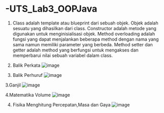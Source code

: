 # -UTS_Lab3_OOPJava
1. Class adalah template atau blueprint dari sebuah objek. Objek adalah sesuatu yang dihasilkan dari class. Constructor adalah metode yang digunakan untuk menginisialisasi objek. Method overloading adalah fungsi yang dapat menjalankan beberapa method dengan nama yang sama namun memiliki parameter yang berbeda. Method setter dan getter adalah method yang berfungsi untuk mengakses dan memperbarui nilai sebuah variabel dalam class.

2. Balik Perkata
![image](https://user-images.githubusercontent.com/115689064/236680067-10a4e644-183f-4252-b176-29a51f9bc47b.png)

2. Balik Perhuruf
![image](https://user-images.githubusercontent.com/115689064/236680190-a7a7fd03-f580-47c7-a2a7-e6b5117bbdc7.png)

3.Ganjil
![image](https://user-images.githubusercontent.com/115689064/236681247-b8d9583a-45c9-481d-9128-04a0c0228fc2.png)

4.Matematika Volume
![image](https://user-images.githubusercontent.com/115689064/236682670-6d2dffaf-9858-4cd2-b867-697a0f754c84.png)

4. Fisika Menghitung Percepatan,Masa dan Gaya
![image](https://user-images.githubusercontent.com/115689064/236683314-1f676cdf-8f28-41cc-afdb-b95a69ff1b6f.png)


